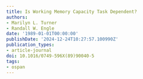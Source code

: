 ```yaml
---
title: Is Working Memory Capacity Task Dependent?
authors:
- Marilyn L. Turner
- Randall W. Engle
date: '1989-01-01T00:00:00'
publishDate: '2024-12-24T10:27:57.100990Z'
publication_types:
- article-journal
doi: 10.1016/0749-596X(89)90040-5
tags:
- ospan
---
```

